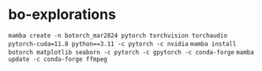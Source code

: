 # bo-explorations
`mamba create -n botorch_mar2024 pytorch torchvision torchaudio pytorch-cuda=11.8 python==3.11 -c pytorch -c nvidia`
`mamba install botorch matplotlib seaborn -c pytorch -c gpytorch -c conda-forge`
`mamba update -c conda-forge ffmpeg`
